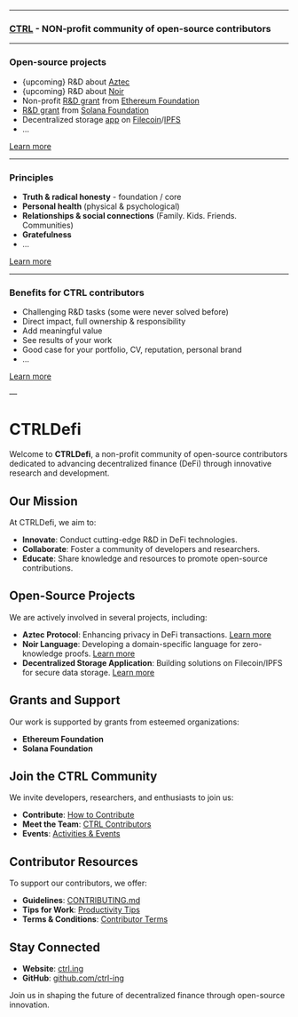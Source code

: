 
---


### [CTRL](https://ctrl.ing/) - NON-profit community of open-source contributors

---

### Open-source projects

- {upcoming} R&D about [Aztec](https://www.aztec.network)
- {upcoming} R&D about [Noir](https://noir-lang.org)
- Non-profit [R&D grant](https://github.com/ctrlsa/smart-contract-wallet-Ethereum-Account-Abstraction-Telegram) from [Ethereum Foundation](https://ethereum.org/en/foundation)
- [R&D grant](https://github.com/ctrlsa/instant-send-app) from [Solana Foundation](https://solana.com)
- Decentralized storage [app](https://github.com/ctrlsa/seal-app) on [Filecoin](https://filecoin.io/)/[IPFS](https://ipfs.tech/)
- ...

[Learn more](https://ctrl.ing)

---

### Principles

- **Truth & radical honesty** - foundation / core
- **Personal health** (physical & psychological)
- **Relationships & social connections** (Family. Kids. Friends. Communities)	
- **Gratefulness**
- ...

[Learn more](https://ctrl.ing/principles)

---

### Benefits for CTRL contributors

- Challenging R&D tasks (some were never solved before)
- Direct impact, full ownership & responsibility
- Add meaningful value
- See results of your work
- Good case for your portfolio, CV, reputation, personal brand
- ...

[Learn more](https://ctrl.ing/benefits)

—


# CTRLDefi

Welcome to **CTRLDefi**, a non-profit community of open-source contributors dedicated to advancing decentralized finance (DeFi) through innovative research and development.

## Our Mission

At CTRLDefi, we aim to:

- **Innovate**: Conduct cutting-edge R&D in DeFi technologies.
- **Collaborate**: Foster a community of developers and researchers.
- **Educate**: Share knowledge and resources to promote open-source contributions.

## Open-Source Projects

We are actively involved in several projects, including:

- **Aztec Protocol**: Enhancing privacy in DeFi transactions. [Learn more](https://www.aztec.network)
- **Noir Language**: Developing a domain-specific language for zero-knowledge proofs. [Learn more](https://noir-lang.org)
- **Decentralized Storage Application**: Building solutions on Filecoin/IPFS for secure data storage. [Learn more](https://github.com/ctrl-ing/decentralized-storage-app)

## Grants and Support

Our work is supported by grants from esteemed organizations:

- **Ethereum Foundation**
- **Solana Foundation**

## Join the CTRL Community

We invite developers, researchers, and enthusiasts to join us:

- **Contribute**: [How to Contribute](https://ctrl.ing/fromcontributorsmdfile)
- **Meet the Team**: [CTRL Contributors](https://github.com/orgs/ctrlsa/people)
- **Events**: [Activities & Events](https://ctrl.ing/activities)

## Contributor Resources

To support our contributors, we offer:

- **Guidelines**: [CONTRIBUTING.md](https://ctrl.ing/htc)
- **Tips for Work**: [Productivity Tips](https://ctrl.ing/htah)
- **Terms & Conditions**: [Contributor Terms](https://ctrl.ing/terms)

## Stay Connected

- **Website**: [ctrl.ing](https://ctrl.ing)
- **GitHub**: [github.com/ctrl-ing](https://github.com/ctrlsa)

Join us in shaping the future of decentralized finance through open-source innovation.
